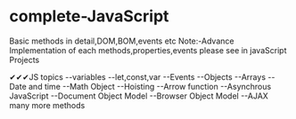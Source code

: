 # complete-JavaScript
Basic methods in detail,DOM,BOM,events etc 
Note:-Advance Implementation of each methods,properties,events please see in javaScript Projects


✔✔✔JS topics
--variables
--let,const,var
--Events
--Objects
--Arrays
--Date and time
--Math Object
--Hoisting
--Arrow function
--Asynchrous JavaScript
--Document Object Model
--Browser Object Model
--AJAX
 many more methods
